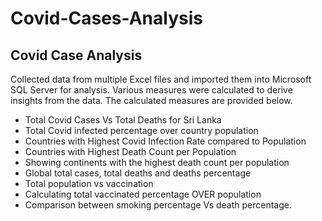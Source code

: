 # Covid-Cases-Analysis

## Covid Case Analysis

Collected data from multiple Excel files and imported them into Microsoft SQL Server for analysis. Various measures were calculated to derive insights from the data. The calculated measures are provided below.

-	Total Covid Cases Vs Total Deaths for Sri Lanka
-	Total Covid infected percentage over country population
-	Countries with Highest Covid Infection Rate compared to Population
-	Countries with Highest Death Count per Population
-	Showing continents with the highest death count per population
-	Global total cases, total deaths and deaths percentage
-	Total population vs vaccination
-	Calculating total vaccinated percentage OVER population
-	Comparison between smoking percentage Vs death percentage.
